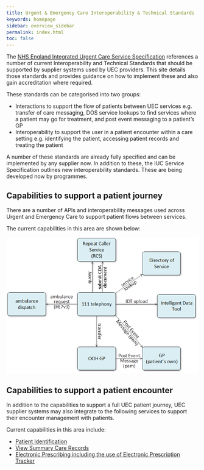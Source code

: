 ```yaml
---
title: Urgent & Emergency Care Interoperability & Technical Standards
keywords: homepage
sidebar: overview_sidebar
permalink: index.html
toc: false
---
```


The [NHS England Integrated Urgent Care Service Specification](https://www.england.nhs.uk/wp-content/uploads/2014/06/Integrated-Urgent-Care-Service-Specification.pdf) references a number of current Interoperability and Technical Standards that should be supported by supplier systems used by UEC providers.  This site details those standards and provides guidance on how to implement these and also gain accreditation where required.

These standards can be categorised into two groups:
-	Interactions to support the flow of patients between UEC services e.g. transfer of care messaging, DOS service lookups to find services where a patient may go for treatment, and post event messaging to a patient’s GP
-	Interoperability to support the user in a patient encounter within a care setting e.g. identifying the patient, accessing patient records and treating the patient

A number of these standards are already fully specified and can be implemented by any supplier now. In addition to these, the IUC Service Specification outlines new interoperability standards. These are being developed now by programmes.

## Capabilities to support a patient journey
There are a number of APIs and interoperability messages used across Urgent and Emergency Care to support patient flows between services.

The current capabilities in this area are shown below:

<p style="text-align:center;"><img src="images/tech-standards-index.png" alt="Capabilities to support a patient journey"></p>

## Capabilities to support a patient encounter
In addition to the capabilities to support a full UEC patient journey, UEC supplier systems may also integrate to the following services to support their encounter management with patients.

Current capabilities in this area include:

-	[Patient Identification](personal_demographics_service.html)
-	[View Summary Care Records](summary_care_record.html)
-	[Electronic Prescribing including the use of Electronic Prescription Tracker](electronic_prescribing.html)
